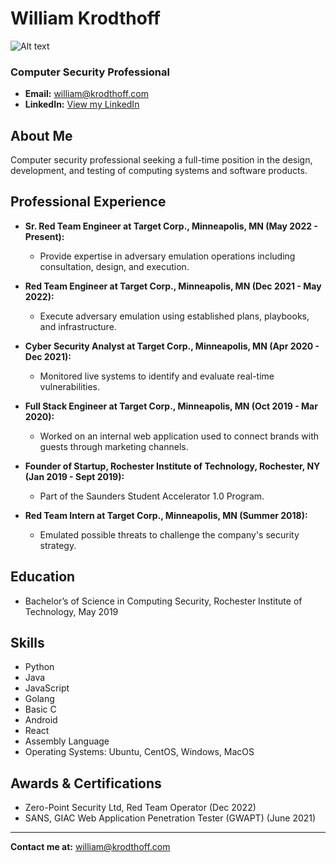 # William Krodthoff
![Alt text](https://media.licdn.com/dms/image/C5603AQFkehSnsDvVFQ/profile-displayphoto-shrink_400_400/0/1517356120479?e=1717632000&v=beta&t=OXelOEPCp54R8XaQF9HlPsXUXGbz02Rklh-qEXbUkAs "profile_pic")
### Computer Security Professional
- **Email:** [william@krodthoff.com](mailto:william@krodthoff.com)
- **LinkedIn:** [View my LinkedIn](https://linkedin.com/in/williamkrodthoff/)

## About Me
Computer security professional seeking a full-time position in the design, development, and testing of computing systems and software products.

## Professional Experience
- **Sr. Red Team Engineer at Target Corp., Minneapolis, MN (May 2022 - Present):**
  - Provide expertise in adversary emulation operations including consultation, design, and execution.

- **Red Team Engineer at Target Corp., Minneapolis, MN (Dec 2021 - May 2022):**
  - Execute adversary emulation using established plans, playbooks, and infrastructure.

- **Cyber Security Analyst at Target Corp., Minneapolis, MN (Apr 2020 - Dec 2021):**
  - Monitored live systems to identify and evaluate real-time vulnerabilities.

- **Full Stack Engineer at Target Corp., Minneapolis, MN (Oct 2019 - Mar 2020):**
  - Worked on an internal web application used to connect brands with guests through marketing channels.

- **Founder of Startup, Rochester Institute of Technology, Rochester, NY (Jan 2019 - Sept 2019):**
  - Part of the Saunders Student Accelerator 1.0 Program.

- **Red Team Intern at Target Corp., Minneapolis, MN (Summer 2018):**
  - Emulated possible threats to challenge the company's security strategy.

## Education
- Bachelor’s of Science in Computing Security, Rochester Institute of Technology, May 2019

## Skills
- Python
- Java
- JavaScript
- Golang
- Basic C
- Android
- React
- Assembly Language
- Operating Systems: Ubuntu, CentOS, Windows, MacOS

## Awards & Certifications
- Zero-Point Security Ltd, Red Team Operator (Dec 2022)
- SANS, GIAC Web Application Penetration Tester (GWAPT) (June 2021)

---

**Contact me at:** [william@krodthoff.com](mailto:william@krodthoff.com)
